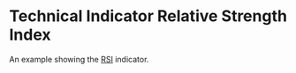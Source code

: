 # Technical Indicator Relative Strength Index
An example showing the [RSI](https://www.investopedia.com/terms/r/rsi.asp) indicator.
